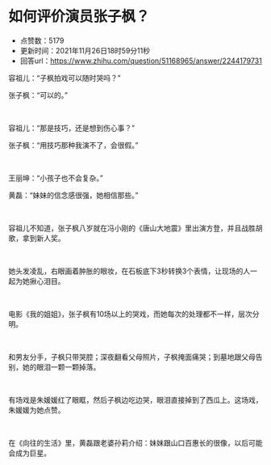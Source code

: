 # 如何评价演员张子枫？
- 点赞数：5179
- 更新时间：2021年11月26日18时59分11秒
- 回答url：https://www.zhihu.com/question/51168965/answer/2244179731
<body>
 <p data-pid="xtFDsY_M">容祖儿：“子枫拍戏可以随时哭吗？”</p>
 <p data-pid="Ws9ghiyo">张子枫：“可以的。”</p>
 <p class="ztext-empty-paragraph"><br></p>
 <p data-pid="MtGrZdkO">容祖儿：“那是技巧，还是想到伤心事？”</p>
 <p data-pid="5-nC1rSE">张子枫：“用技巧那种我演不了，会很假。”</p>
 <p class="ztext-empty-paragraph"><br></p>
 <p data-pid="of2KLIve">王丽坤：“小孩子也不会复杂。”</p>
 <p data-pid="UKXQlDAk">黄磊：“妹妹的信念感很强，她相信那些。”</p>
 <p class="ztext-empty-paragraph"><br></p>
 <p data-pid="nX8sZwFf">容祖儿不知道，张子枫八岁就在冯小刚的《唐山大地震》里出演方登，并且战胜胡歌，拿到新人奖。</p>
 <p class="ztext-empty-paragraph"><br></p>
 <p data-pid="zwa32lZB">她头发凌乱，右眼画着肿胀的眼妆，在石板底下3秒转换3个表情，让现场的人一起为她揪心泪目。</p>
 <p class="ztext-empty-paragraph"><br></p>
 <p data-pid="lcpx625o">电影《我的姐姐》，张子枫有10场以上的哭戏，而她每次的处理都不一样，层次分明。</p>
 <p class="ztext-empty-paragraph"><br></p>
 <p data-pid="QK44x-LX">和男友分手，子枫只带哭腔；深夜翻看父母照片，子枫掩面痛哭；到墓地跟父母告别，她的眼泪一颗一颗掉落。</p>
 <p class="ztext-empty-paragraph"><br></p>
 <p data-pid="th3o-kC4">有场戏是朱媛媛红了眼眶，然后子枫边吃边哭，眼泪直接掉到了西瓜上。这场戏，朱媛媛为她点赞。</p>
 <p class="ztext-empty-paragraph"><br></p>
 <p data-pid="2D7VsRLg">在《向往的生活》里，黄磊跟老婆孙莉介绍：妹妹跟山口百惠长的很像，以后可能会成为巨星。</p>
</body>